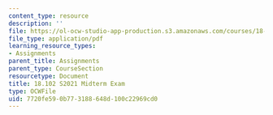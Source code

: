 ```yaml
---
content_type: resource
description: ''
file: https://ol-ocw-studio-app-production.s3.amazonaws.com/courses/18-102-introduction-to-functional-analysis-spring-2021/7720fe590b773188648d100c22969cd0_MIT18_102s21_midterm.pdf
file_type: application/pdf
learning_resource_types:
- Assignments
parent_title: Assignments
parent_type: CourseSection
resourcetype: Document
title: 18.102 S2021 Midterm Exam
type: OCWFile
uid: 7720fe59-0b77-3188-648d-100c22969cd0
---
```

